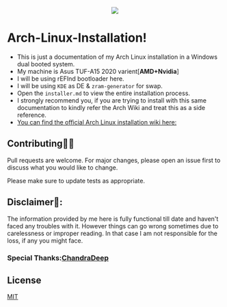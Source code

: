 <div style="text-align:center"><img src="https://archlinux.org/static/logos/archlinux-logo-dark-90dpi.ebdee92a15b3.png" /></div>  
  
# Arch-Linux-Installation!

* This is just a documentation of my Arch Linux installation in a Windows dual booted system.
* My machine is Asus TUF-A15 2020 varient[**AMD+Nvidia**]
* I will be using rEFInd bootloader here.
* I will be using `KDE` as DE & `zram-generator` for swap.
* Open the `installer.md` to view the entire installation process.
* I strongly recommend you, if you are trying to install with this same documentation to kindly refer the Arch Wiki and treat this as a side reference.
* [You can find   the official Arch Linux installation wiki here:](https://wiki.archlinux.org/index.php/installation_guide)

## Contributing👨‍💻
Pull requests are welcome. For major changes, please open an issue first to discuss what you would like to change.

Please make sure to update tests as appropriate.

## Disclaimer🛑: 
The information provided by me here is fully functional till date and haven't faced any troubles with it. However things can go wrong sometimes due to carelessness or improper reading. In that case I am not responsible for the loss, if any you might face.

### Special Thanks:[ChandraDeep](https://github.com/chandradeepdey)

## License
[MIT](https://choosealicense.com/licenses/mit/)

